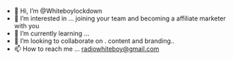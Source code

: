 - 👋 Hi, I’m @Whiteboylockdown
- 👀 I’m interested in ... joining your team and becoming a affiliate marketer with you
- 🌱 I’m currently learning ...
- 💞️ I’m looking to collaborate on . content and branding..
- 📫 How to reach me ... radiowhiteboy@gmail.com

<!---
Whiteboylockdown/Whiteboylockdown is a ✨ special ✨ repository because its `README.md` (this file) appears on your GitHub profile.
You can click the Preview link to take a look at your changes.
--->
